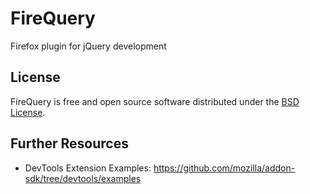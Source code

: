FireQuery
=========

Firefox plugin for jQuery development

License
-------
FireQuery is free and open source software distributed under the
[BSD License](https://github.com/firebug/firequery/blob/master/license.txt).

Further Resources
-----------------
* DevTools Extension Examples: https://github.com/mozilla/addon-sdk/tree/devtools/examples
